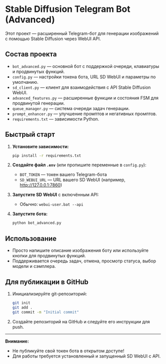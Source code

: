 # Stable Diffusion Telegram Bot (Advanced)

Этот проект — расширенный Telegram-бот для генерации изображений с помощью Stable Diffusion через WebUI API.

## Состав проекта

- `bot_advanced.py` — основной бот с поддержкой очереди, клавиатуры и продвинутых функций.
- `config.py` — настройки токена бота, URL SD WebUI и параметры по умолчанию.
- `sd_client.py` — клиент для взаимодействия с API Stable Diffusion WebUI.
- `advanced_features.py` — расширенные функции и состояния FSM для продвинутой генерации.
- `queue_manager.py` — система очереди задач генерации.
- `prompt_enhancer.py` — улучшение промптов и негативных промптов.
- `requirements.txt` — зависимости Python.

## Быстрый старт

1. **Установите зависимости:**

   ```bash
   pip install -r requirements.txt
   ```

2. **Создайте файл `.env`** (или пропишите переменные в `config.py`):
   - `BOT_TOKEN` — токен вашего Telegram-бота
   - `SD_WEBUI_URL` — URL вашего SD WebUI (например, http://127.0.0.1:7860)

3. **Запустите SD WebUI** с включённым API:
   - Обычно: `webui-user.bat --api`

4. **Запустите бота:**

   ```bash
   python bot_advanced.py
   ```

## Использование

- Просто напишите описание изображения боту или используйте кнопки для продвинутых функций.
- Поддерживается очередь задач, отмена, просмотр статуса, выбор модели и сэмплера.

## Для публикации в GitHub

1. Инициализируйте git-репозиторий:
   ```bash
   git init
   git add .
   git commit -m "Initial commit"
   ```
2. Создайте репозиторий на GitHub и следуйте его инструкции для push.

---

**Внимание:**
- Не публикуйте свой токен бота в открытом доступе!
- Для работы требуется установленный и запущенный SD WebUI с API. 